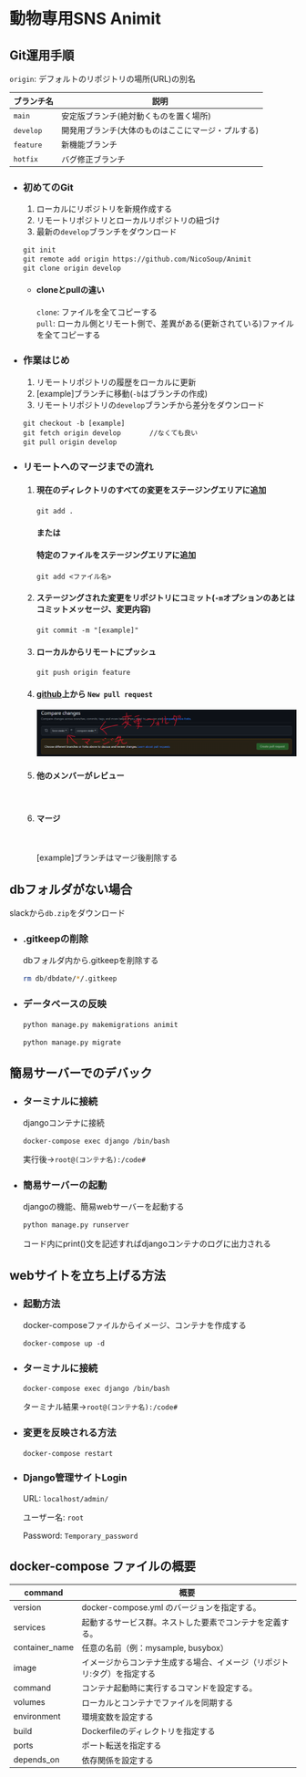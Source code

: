 
# 動物専用SNS Animit

## Git運用手順

`origin`: デフォルトのリポジトリの場所(URL)の別名

|ブランチ名   | 説明                                         |
|------------|----------------------------------------------|
|`main`      | 安定版ブランチ(絶対動くものを置く場所)           |
|`develop`   | 開発用ブランチ(大体のものはここにマージ・プルする)|  
|`feature`   | 新機能ブランチ                                 |
|`hotfix`    | バグ修正ブランチ                               |

- ### 初めてのGit

    1. ローカルにリポジトリを新規作成する
    2. リモートリポジトリとローカルリポジトリの紐づけ
    3. 最新の`develop`ブランチをダウンロード

    ```git
    git init
    git remote add origin https://github.com/NicoSoup/Animit
    git clone origin develop
    ```

    - #### cloneとpullの違い  

        `clone`: ファイルを全てコピーする  
        `pull`: ローカル側とリモート側で、差異がある(更新されている)ファイルを全てコピーする

- ### 作業はじめ

    1. リモートリポジトリの履歴をローカルに更新
    2. [example]ブランチに移動(`-b`はブランチの作成)
    3. リモートリポジトリの`develop`ブランチから差分をダウンロード

    ```git
    git checkout -b [example]
    git fetch origin develop       //なくても良い
    git pull origin develop
    ```

- ### リモートへのマージまでの流れ

    1. #### 現在のディレクトリのすべての変更をステージングエリアに追加

        ```git
        git add .
        ```

        #### または

        #### 特定のファイルをステージングエリアに追加

        ```git
        git add <ファイル名>
        ```

    2. #### ステージングされた変更をリポジトリにコミット(`-m`オプションのあとはコミットメッセージ、変更内容)

        ```git
        git commit -m "[example]"
        ```

    3. #### ローカルからリモートにプッシュ

        ```git
        git push origin feature
        ```

    4. #### [github](https://github.com/NicoSoup/Animit/pulls)上から **`New pull request`**
        ![](.github/Compare_changes.png)

    5. #### 他のメンバーがレビュー

        ![]()

    6. #### マージ

        ![]()

        [example]ブランチはマージ後削除する

## dbフォルダがない場合

slackから`db.zip`をダウンロード

- ### .gitkeepの削除

    dbフォルダ内から.gitkeepを削除する

    ```sh
    rm db/dbdate/*/.gitkeep
    ```

- ### データベースの反映

    ```bash
    python manage.py makemigrations animit
    ```  

    ```bash
    python manage.py migrate
    ```

## 簡易サーバーでのデバック

- ### ターミナルに接続

    djangoコンテナに接続

    ```docker
    docker-compose exec django /bin/bash
    ```  

    実行後→```root@(コンテナ名):/code#```

- ### 簡易サーバーの起動

    djangoの機能、簡易webサーバーを起動する

    ```bash
    python manage.py runserver
    ```

    コード内にprint()文を記述すればdjangoコンテナのログに出力される

## webサイトを立ち上げる方法

- ### 起動方法

    docker-composeファイルからイメージ、コンテナを作成する

    ```docker
    docker-compose up -d
    ```

- ### ターミナルに接続

    ```docker
    docker-compose exec django /bin/bash
    ```  

    ターミナル結果→```root@(コンテナ名):/code#```

- ### 変更を反映される方法

    ```docker
    docker-compose restart
    ```

- ### Django管理サイトLogin

    URL:
    ```localhost/admin/```

    ユーザー名:
    ```root```

    Password:
    ```Temporary_password```

## docker-compose ファイルの概要

|command                |   概要                                                             |
|-----------------------|--------------------------------------------------------------------|
|version                |   docker-compose.yml のバージョンを指定する。                        |
|services               |   起動するサービス群。ネストした要素でコンテナを定義する。              |
|container_name         |   任意の名前（例：mysample, busybox）                               |
|image                  |   イメージからコンテナ生成する場合、イメージ（リポジトリ:タグ）を指定する|
|command                |   コンテナ起動時に実行するコマンドを設定する。                         |
|volumes                |   ローカルとコンテナでファイルを同期する                              |
|environment            |   環境変数を設定する                                                |
|build                  |   Dockerfileのディレクトリを指定する                                 |
|ports                  |   ポート転送を指定する                                              |
|depends_on             |   依存関係を設定する                                                |
